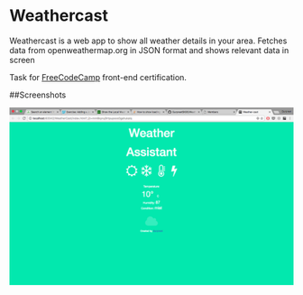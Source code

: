 # Weathercast

Weathercast is a web app to show all weather details in your area.
Fetches data from openweathermap.org in JSON format and shows relevant data in screen

Task for [FreeCodeCamp](https://www.freecodecamp.com/) front-end certification.

##Screenshots

![Image](/Screenshots/page.png)